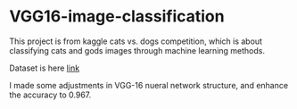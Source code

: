 # VGG16-image-classification

This project is from kaggle cats vs. dogs competition, which is about classifying cats and gods images through machine learning methods. 

Dataset is here [link](https://www.kaggle.com/c/dogs-vs-cats/data)

I made some adjustments in VGG-16 nueral network structure, and enhance the accuracy to 0.967.

